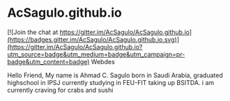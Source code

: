 # AcSagulo.github.io

[![Join the chat at https://gitter.im/AcSagulo/AcSagulo.github.io](https://badges.gitter.im/AcSagulo/AcSagulo.github.io.svg)](https://gitter.im/AcSagulo/AcSagulo.github.io?utm_source=badge&utm_medium=badge&utm_campaign=pr-badge&utm_content=badge)
Webdes

Hello Friend, My name is Ahmad C. Sagulo born in Saudi Arabia, graduated highschool in IPSJ currently studying in FEU-FIT taking up BSITDA. i am currently craving for crabs and sushi
